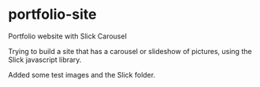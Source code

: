 # portfolio-site
Portfolio website with Slick Carousel

Trying to build a site that has a carousel or slideshow of pictures, using the Slick javascript library.

Added some test images and the Slick folder.
